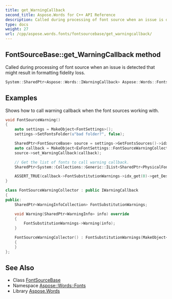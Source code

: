 ```yaml
---
title: get_WarningCallback
second_title: Aspose.Words for C++ API Reference
description: Called during processing of font source when an issue is detected that might result in formatting fidelity loss.
type: docs
weight: 27
url: /cpp/aspose.words.fonts/fontsourcebase/get_warningcallback/
---
```

## FontSourceBase::get_WarningCallback method


Called during processing of font source when an issue is detected that might result in formatting fidelity loss.

```cpp
System::SharedPtr<Aspose::Words::IWarningCallback> Aspose::Words::Fonts::FontSourceBase::get_WarningCallback() const
```


## Examples



Shows how to call warning callback when the font sources working with. 
```cpp
void FontSourceWarning()
{
    auto settings = MakeObject<FontSettings>();
    settings->SetFontsFolder(u"bad folder?", false);

    SharedPtr<FontSourceBase> source = settings->GetFontsSources()->idx_get(0);
    auto callback = MakeObject<ExFontSettings::FontSourceWarningCollector>();
    source->set_WarningCallback(callback);

    // Get the list of fonts to call warning callback.
    SharedPtr<System::Collections::Generic::IList<SharedPtr<PhysicalFontInfo>>> fontInfos = source->GetAvailableFonts();

    ASSERT_TRUE(callback->FontSubstitutionWarnings->idx_get(0)->get_Description().Contains(u"Error loading font from the folder \"bad folder?\""));
}

class FontSourceWarningCollector : public IWarningCallback
{
public:
    SharedPtr<WarningInfoCollection> FontSubstitutionWarnings;

    void Warning(SharedPtr<WarningInfo> info) override
    {
        FontSubstitutionWarnings->Warning(info);
    }

    FontSourceWarningCollector() : FontSubstitutionWarnings(MakeObject<WarningInfoCollection>())
    {
    }
};
```

## See Also

* Class [FontSourceBase](../)
* Namespace [Aspose::Words::Fonts](../../)
* Library [Aspose.Words](../../../)
